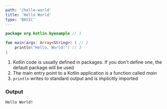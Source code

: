 ```yaml
---
path: '/hello-world'
title: 'Hello World'
type: 'BASIC'
---
```


<div class="sample" markdown="1">

```kotlin
package org.kotlin.byexample // 1

fun main(args: Array<String>) { // 2
    println("Hello, World!") // 3
}
```

</div>


1.  Kotlin code is usually defined in packages. If you don't define one, the default package will be used
2. The main entry point to a Kotlin application is a function called *main*
3. `println` writes to standard output and is implicitly imported

### Output

```
Hello World!
```